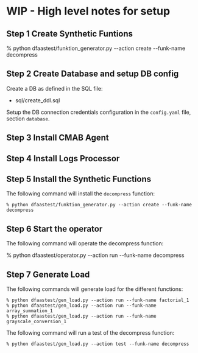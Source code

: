 # WIP - High level notes for setup


## Step 1 Create Synthetic Funtions

% python dfaastest/funktion_generator.py --action create --funk-name decompress


## Step 2 Create Database and setup DB config

Create a DB as defined in the SQL file:

- sql/create_ddl.sql

Setup the DB connection credentials configuration in the `config.yaml` file, section `database`.

## Step 3 Install CMAB Agent


## Step 4 Install Logs Processor


## Step 5 Install the Synthetic Functions

The following command will install the `decompress` function:

```
% python dfaastest/funktion_generator.py --action create --funk-name decompress
```

## Step 6 Start the operator

The following command will operate the decompress function:

% python dfaastest/operator.py --action run --funk-name decompress

## Step 7 Generate Load

The following commands will generate load for the different functions:

```
% python dfaastest/gen_load.py --action run --funk-name factorial_1
% python dfaastest/gen_load.py --action run --funk-name array_summation_1
% python dfaastest/gen_load.py --action run --funk-name grayscale_conversion_1
```

The following command will run a test of the decompress function:

```
% python dfaastest/gen_load.py --action test --funk-name decompress
```

